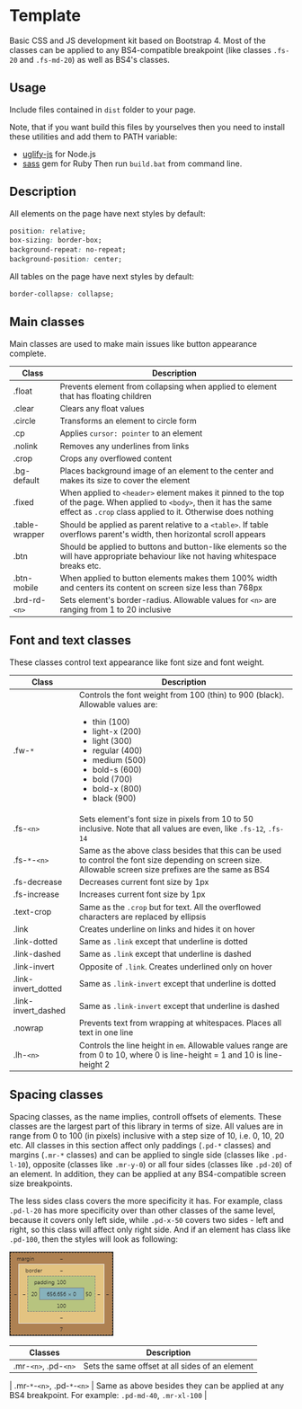 # Template

Basic CSS and JS development kit based on Bootstrap 4. Most of the classes can be applied to any BS4-compatible breakpoint (like classes `.fs-20` and `.fs-md-20`) as well as BS4's classes.

## Usage

Include files contained in `dist` folder to your page.

Note, that if you want build this files by yourselves then you need to install these utilities and add them to PATH variable:
- [uglify-js](https://www.npmjs.com/package/uglify-js) for Node.js
- [sass](https://rubygems.org/gems/sass/versions/3.4.22) gem for Ruby
Then run `build.bat` from command line.

## Description

All elements on the page have next styles by default:

```CSS
position: relative;
box-sizing: border-box;
background-repeat: no-repeat;
background-position: center;
```

All tables on the page have next styles by default:
```CSS
border-collapse: collapse;
```

## Main classes

Main classes are used to make main issues like button appearance complete.

| Class | Description |
| --- | --- |
| .float | Prevents element from collapsing when applied to element that has floating children |
| .clear | Clears any float values |
| .circle | Transforms an element to circle form |
| .cp | Applies `cursor: pointer` to an element |
| .nolink | Removes any underlines from links |
| .crop | Crops any overflowed content |
| .bg-default | Places background image of an element to the center and makes its size to cover the element |
| .fixed | When applied to `<header>` element makes it pinned to the top of the page. When applied to `<body>`, then it has the same effect as `.crop` class applied to it. Otherwise does nothing |
| .table-wrapper | Should be applied as parent relative to a `<table>`. If table overflows parent's width, then horizontal scroll appears |
| .btn | Should be applied to buttons and button-like elements so the will have appropriate behaviour like not having whitespace breaks etc. |
| .btn-mobile | When applied to button elements makes them 100% width and centers its content on screen size less than 768px |
| .brd-rd-`<n>` | Sets element's border-radius. Allowable values for `<n>` are ranging from 1 to 20 inclusive |

## Font and text classes

These classes control text appearance like font size and font weight.

| Class | Description |
| --- | --- |
| .fw-`*` | Controls the font weight from 100 (thin) to 900 (black). Allowable values are: <ul><li>thin (100)</li><li>light-x (200)</li><li>light (300)</li><li>regular (400)</li><li>medium (500)</li><li>bold-s (600)</li><li>bold (700)</li><li>bold-x (800)</li><li>black (900)</li></ul> |
| .fs-`<n>` | Sets element's font size in pixels from 10 to 50 inclusive. Note that all values are even, like `.fs-12`, `.fs-14` |
| .fs-`*`-`<n>` | Same as the above class besides that this can be used to control the font size depending on screen size. Allowable screen size prefixes are the same as BS4 |
| .fs-decrease | Decreases current font size by 1px |
| .fs-increase | Increases current font size by 1px |
| .text-crop | Same as the `.crop` but for text. All the overflowed characters are replaced by ellipsis |
| .link | Creates underline on links and hides it on hover |
| .link-dotted | Same as `.link` except that underline is dotted |
| .link-dashed | Same as `.link` except that underline is dashed |
| .link-invert | Opposite of `.link`. Creates underlined only on hover |
| .link-invert_dotted | Same as `.link-invert` except that underline is dotted |
| .link-invert_dashed | Same as `.link-invert` except that underline is dashed |
| .nowrap | Prevents text from wrapping at whitespaces. Places all text in one line |
| .lh-`<n>` | Controls the line height in `em`. Allowable values range are from 0 to 10, where 0 is line-height = 1 and 10 is line-height 2 |

## Spacing classes

Spacing classes, as the name implies, controll offsets of elements. These classes are the largest part of this library in terms of size. All values are in range from 0 to 100 (in pixels) inclusive with a step size of 10, i.e. 0, 10, 20 etc. All classes in this section affect only paddings (`.pd-*` classes) and margins (`.mr-*` classes) and can be applied to single side (classes like `.pd-l-10`), opposite (classes like `.mr-y-0`) or all four sides (classes like `.pd-20`) of an element. In addition, they can be applied at any BS4-compatible screen size breakpoints.

The less sides class covers the more specificity it has. For example, class `.pd-l-20` has more specificity over than other classes of the same level, because it covers only left side, while `.pd-x-50` covers two sides - left and right, so this class will affect only right side. And if an element has class like `.pd-100`, then the styles will look as following:

![](assets/offsets.png)

| Classes | Description |
| --- | --- |
| .mr-`<n>`, .pd-`<n>` | Sets the same offset at all sides of an element |

| .mr-`*`-`<n>`, .pd-`*`-`<n>` | Same as above besides they can be applied at any BS4 breakpoint. For example: `.pd-md-40`, `.mr-xl-100` |
